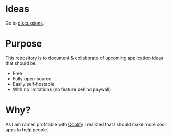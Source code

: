 # Ideas 
Go to [discussions](https://github.com/coollabsio/ideas/discussions).

# Purpose
This repository is to document & collaborate of upcoming application ideas that should be:
- Free
- Fully open-source
- Easily self-hostable
- With no limitations (no feature behind paywall)

# Why?
As I am ramen profitable with [Coolify](https://coolify.io) I realized that I should make more cool apps to help people.
